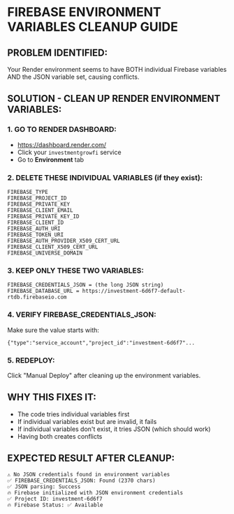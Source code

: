 # FIREBASE ENVIRONMENT VARIABLES CLEANUP GUIDE

## PROBLEM IDENTIFIED:
Your Render environment seems to have BOTH individual Firebase variables AND the JSON variable set, causing conflicts.

## SOLUTION - CLEAN UP RENDER ENVIRONMENT VARIABLES:

### 1. GO TO RENDER DASHBOARD:
- https://dashboard.render.com/
- Click your `investmentgrowfi` service
- Go to **Environment** tab

### 2. DELETE THESE INDIVIDUAL VARIABLES (if they exist):
```
FIREBASE_TYPE
FIREBASE_PROJECT_ID  
FIREBASE_PRIVATE_KEY
FIREBASE_CLIENT_EMAIL
FIREBASE_PRIVATE_KEY_ID
FIREBASE_CLIENT_ID
FIREBASE_AUTH_URI
FIREBASE_TOKEN_URI
FIREBASE_AUTH_PROVIDER_X509_CERT_URL
FIREBASE_CLIENT_X509_CERT_URL
FIREBASE_UNIVERSE_DOMAIN
```

### 3. KEEP ONLY THESE TWO VARIABLES:
```
FIREBASE_CREDENTIALS_JSON = (the long JSON string)
FIREBASE_DATABASE_URL = https://investment-6d6f7-default-rtdb.firebaseio.com
```

### 4. VERIFY FIREBASE_CREDENTIALS_JSON:
Make sure the value starts with:
```
{"type":"service_account","project_id":"investment-6d6f7"...
```

### 5. REDEPLOY:
Click "Manual Deploy" after cleaning up the environment variables.

## WHY THIS FIXES IT:
- The code tries individual variables first
- If individual variables exist but are invalid, it fails
- If individual variables don't exist, it tries JSON (which should work)
- Having both creates conflicts

## EXPECTED RESULT AFTER CLEANUP:
```
⚠️ No JSON credentials found in environment variables
✅ FIREBASE_CREDENTIALS_JSON: Found (2370 chars)
✅ JSON parsing: Success
🔥 Firebase initialized with JSON environment credentials
✅ Project ID: investment-6d6f7
🔥 Firebase Status: ✅ Available
```

